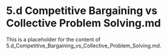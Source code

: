 # 5.d Competitive Bargaining vs Collective Problem Solving.md

This is a placeholder for the content of 5.d_Competitive_Bargaining_vs_Collective_Problem_Solving.md.